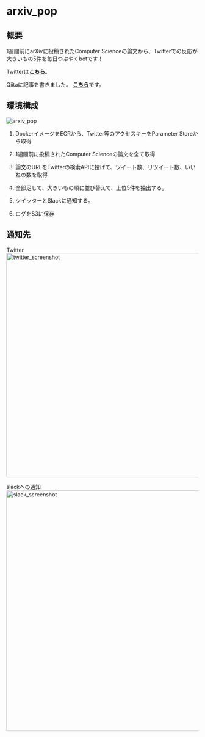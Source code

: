 # arxiv_pop

## 概要
1週間前にarXivに投稿されたComputer Scienceの論文から、Twitterでの反応が大きいもの5件を毎日つぶやくbotです！

Twitterは[**こちら**](https://twitter.com/arxiv_pop)。



Qiitaに記事を書きました。
[**こちら**](https://qiita.com/kj_ini77/items/11057fab98036ca2a3c0)です。


## 環境構成
![arxiv_pop](https://user-images.githubusercontent.com/18414885/47971162-1e3f0280-e0d2-11e8-96ba-222aea08a425.png)


1. DockerイメージをECRから、Twitter等のアクセスキーをParameter Storeから取得

2. 1週間前に投稿されたComputer Scienceの論文を全て取得

3. 論文のURLをTwitterの検索APIに投げて、ツイート数、リツイート数、いいねの数を取得

4. 全部足して、大きいもの順に並び替えて、上位5件を抽出する。

5. ツイッターとSlackに通知する。

6. ログをS3に保存


## 通知先
Twitter
<img width="588" alt="twitter_screenshot" src="https://user-images.githubusercontent.com/18414885/47971179-55adaf00-e0d2-11e8-8cfa-f667b29c1262.png">

slackへの通知
<img width="630" alt="slack_screenshot" src="https://user-images.githubusercontent.com/18414885/47971186-5fcfad80-e0d2-11e8-85c8-6adef662fbdd.png">

